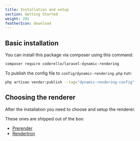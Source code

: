 ```yaml
---
title: Installation and setup
section: Getting Started
weight: 201
featherIcon: download
---
```


## Basic installation

You can install this package via composer using this command:

```bash
composer require coderello/laravel-dynamic-rendering
```

To publish the config file to `config/dynamic-rendering.php` run:

```bash
php artisan vendor:publish --tag="dynamic-rendering-config"
```

## Choosing the renderer

After the installation you need to choose and setup the renderer.

These ones are shipped out of the box:

- [Prerender]({{base}}/{{version}}/prerender)
- [Rendertron]({{base}}/{{version}}/rendertron)
